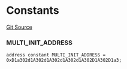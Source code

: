 # Constants
[Git Source](https://github.com/capsign/protocol/blob/dfa6820124c5610a6bfa06329447dbae7c24bc0a/src/Diamonds/facets/cut/DiamondCutBase.sol)

### MULTI_INIT_ADDRESS

```solidity
address constant MULTI_INIT_ADDRESS = 0xD1a302d1A302d1A302d1A302d1A302D1A302D1a3;
```

